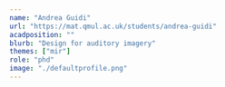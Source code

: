 ```yaml
---
name: "Andrea Guidi"
url: "https://mat.qmul.ac.uk/students/andrea-guidi"
acadposition: ""
blurb: "Design for auditory imagery"
themes: ["mir"]
role: "phd"
image: "./defaultprofile.png"
---
```

